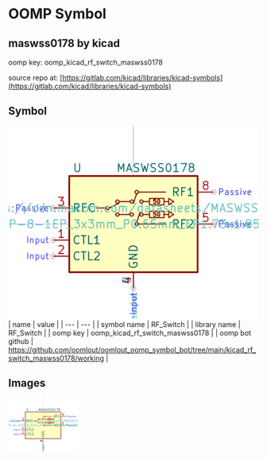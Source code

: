 # OOMP Symbol  
## maswss0178  by kicad  
  
oomp key: oomp_kicad_rf_switch_maswss0178  
  
source repo at: [https://gitlab.com/kicad/libraries/kicad-symbols](https://gitlab.com/kicad/libraries/kicad-symbols)  
## Symbol  
  
[![working.png](working_600.png)](working.png)  
| name | value | 
| --- | --- | 
| symbol name | RF_Switch | 
| library name | RF_Switch | 
| oomp key | oomp_kicad_rf_switch_maswss0178 | 
| oomp bot github | https://github.com/oomlout/oomlout_oomp_symbol_bot/tree/main/kicad_rf_switch_maswss0178/working | 
## Images  
  
[![working.png](working_140.png)](working.png)  
